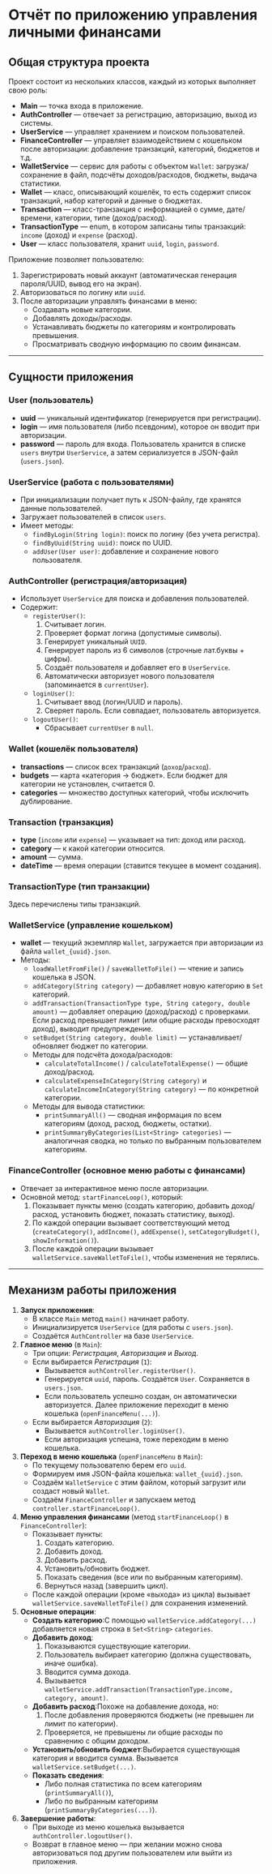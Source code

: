 # Отчёт по приложению управления личными финансами

## Общая структура проекта

Проект состоит из нескольких классов, каждый из которых выполняет свою роль:

- **Main** — точка входа в приложение.
- **AuthController** — отвечает за регистрацию, авторизацию, выход из системы.
- **UserService** — управляет хранением и поиском пользователей.
- **FinanceController** — управляет взаимодействием с кошельком после авторизации: добавление транзакций, категорий, бюджетов и т.д.
- **WalletService** — сервис для работы с объектом `Wallet`: загрузка/сохранение в файл, подсчёты доходов/расходов, бюджеты, выдача статистики.
- **Wallet** — класс, описывающий кошелёк, то есть содержит список транзакций, набор категорий и данные о бюджетах.
- **Transaction** — класс-транзакция с информацией о сумме, дате/времени, категории, типе (доход/расход).
- **TransactionType** — enum, в котором записаны типы транзакций: `income` (доход) и `expense` (расход).
- **User** — класс пользователя, хранит `uuid`, `login`, `password`.

Приложение позволяет пользователю:

1. Зарегистрировать новый аккаунт (автоматическая генерация пароля/UUID, вывод его на экран).
2. Авторизоваться по логину или `uuid`.
3. После авторизации управлять финансами в меню:
    - Создавать новые категории.
    - Добавлять доходы/расходы.
    - Устанавливать бюджеты по категориям и контролировать превышения.
    - Просматривать сводную информацию по своим финансам.

---

## Сущности приложения

### User (пользователь)

- **uuid** — уникальный идентификатор (генерируется при регистрации).
- **login** — имя пользователя (либо псевдоним), которое он вводит при авторизации.
- **password** — пароль для входа. Пользователь хранится в списке `users` внутри `UserService`, а затем сериализуется в JSON-файл (`users.json`).

### UserService (работа с пользователями)

- При инициализации получает путь к JSON-файлу, где хранятся данные пользователей.
- Загружает пользователей в список `users`.
- Имеет методы:
    - `findByLogin(String login)`: поиск по логину (без учета регистра).
    - `findByUuid(String uuid)`: поиск по UUID.
    - `addUser(User user)`: добавление и сохранение нового пользователя.

### AuthController (регистрация/авторизация)

- Использует `UserService` для поиска и добавления пользователей.
- Содержит:
    - `registerUser()`:
        1. Считывает логин.
        2. Проверяет формат логина (допустимые символы).
        3. Генерирует уникальный `UUID`.
        4. Генерирует пароль из 6 символов (строчные лат.буквы + цифры).
        5. Создаёт пользователя и добавляет его в `UserService`.
        6. Автоматически авторизует нового пользователя (запоминается в `currentUser`).
    - `loginUser()`:
        1. Считывает ввод (логин/UUID и пароль).
        2. Сверяет пароль. Если совпадает, пользователь авторизуется.
    - `logoutUser()`:
        - Сбрасывает `currentUser` в `null`.

### Wallet (кошелёк пользователя)

- **transactions** — список всех транзакций (`доход`/`расход`).
- **budgets** — карта «категория -> бюджет». Если бюджет для категории не установлен, считается 0.
- **categories** — множество доступных категорий, чтобы исключить дублирование.

### Transaction (транзакция)

- **type** (`income` или `expense`) — указывает на тип: доход или расход.
- **category** — к какой категории относится.
- **amount** — сумма.
- **dateTime** — время операции (ставится текущее в момент создания).

### TransactionType (тип транзакции)

Здесь перечислены типы транзакций.

### WalletService (управление кошельком)

- **wallet** — текущий экземпляр `Wallet`, загружается при авторизации из файла `wallet_{uuid}.json`.
- Методы:
    - `loadWalletFromFile()` / `saveWalletToFile()` — чтение и запись кошелька в JSON.
    - `addCategory(String category)` — добавляет новую категорию в `Set` категорий.
    - `addTransaction(TransactionType type, String category, double amount)` — добавляет операцию (доход/расход) с проверками. Если расход превышает лимит (или общие расходы превосходят доход), выводит предупреждение.
    - `setBudget(String category, double limit)` — устанавливает/обновляет бюджет по категории.
    - Методы для подсчёта дохода/расходов:
        - `calculateTotalIncome()` / `calculateTotalExpense()` — общие доход/расход.
        - `calculateExpenseInCategory(String category)` и `calculateIncomeInCategory(String category)` — по конкретной категории.
    - Методы для вывода статистики:
        - `printSummaryAll()` — сводная информация по всем категориям (доход, расход, бюджеты, остатки).
        - `printSummaryByCategories(List<String> categories)` — аналогичная сводка, но только по выбранным пользователем категориям.

### FinanceController (основное меню работы с финансами)

- Отвечает за интерактивное меню после авторизации.
- Основной метод: `startFinanceLoop()`, который:
    1. Показывает пункты меню (создать категорию, добавить доход/расход, установить бюджет, показать статистику, выход).
    2. По каждой операции вызывает соответствующий метод (`createCategory()`, `addIncome()`, `addExpense()`, `setCategoryBudget()`, `showInformation()`).
    3. После каждой операции вызывает `walletService.saveWalletToFile()`, чтобы изменения не терялись.
 
---

## Механизм работы приложения

1. **Запуск приложения**:
    - В классе `Main` метод `main()` начинает работу.
    - Инициализируется `UserService` (для работы с `users.json`).
    - Создаётся `AuthController` на базе `UserService`.
2. **Главное меню** (в `Main`):
    - Три опции: *Регистрация*, *Авторизация* и *Выход*.
    - Если выбирается *Регистрация* (`1`):
        - Вызывается `authController.registerUser()`.
        - Генерируется `uuid`, пароль. Создаётся `User`. Сохраняется в `users.json`.
        - Если пользователь успешно создан, он автоматически авторизуется. Далее приложение переходит в меню кошелька (`openFinanceMenu(...)`).
    - Если выбирается *Авторизация* (`2`):
        - Вызывается `authController.loginUser()`.
        - Если авторизация успешна, тоже переходим в меню кошелька.
3. **Переход в меню кошелька** (`openFinanceMenu` в `Main`):
    - По текущему пользователю берем его `uuid`.
    - Формируем имя JSON-файла кошелька: `wallet_{uuid}.json`.
    - Создаём `WalletService` с этим файлом, который загрузит или создаст новый `Wallet`.
    - Создаём `FinanceController` и запускаем метод `controller.startFinanceLoop()`.
4. **Меню управления финансами** (метод `startFinanceLoop()` в `FinanceController`):
    - Показывает пункты:
        1. Создать категорию.
        2. Добавить доход.
        3. Добавить расход.
        4. Установить/обновить бюджет.
        5. Показать сведения (все или по выбранным категориям).
        6. Вернуться назад (завершить цикл).
    - После каждой операции (кроме «выхода» из цикла) вызывает `walletService.saveWalletToFile()` для сохранения изменений.
5. **Основные операции**:
    - **Создать категорию**:С помощью `walletService.addCategory(...)` добавляется новая строка в `Set<String>` `categories`.
    - **Добавить доход**:
        1. Показываются существующие категории.
        2. Пользователь выбирает категорию (должна существовать, иначе ошибка).
        3. Вводится сумма дохода.
        4. Вызывается `walletService.addTransaction(TransactionType.income, category, amount)`.
    - **Добавить расход**:Похоже на добавление дохода, но:
        1. После добавления проверяются бюджеты (не превышен ли лимит по категории).
        2. Проверяется, не превышены ли общие расходы по сравнению с общим доходом.
    - **Установить/обновить бюджет**:Выбирается существующая категория и вводится сумма. Вызывается `walletService.setBudget(...)`.
    - **Показать сведения**:
        - Либо полная статистика по всем категориям (`printSummaryAll()`),
        - Либо по выбранным категориям (`printSummaryByCategories(...)`).
6. **Завершение работы**:
    - При выходе из меню кошелька вызывается `authController.logoutUser()`.
    - Возврат в главное меню — при желании можно снова авторизоваться под другим пользователем или выйти из приложения.
